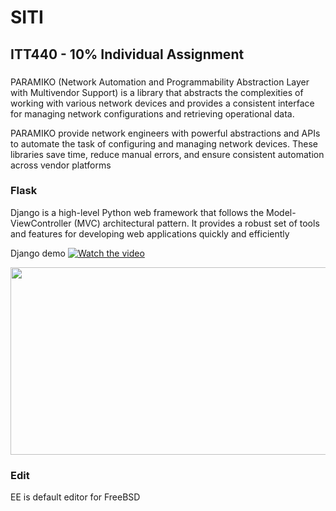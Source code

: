 # SITI
## ITT440 - 10% Individual Assignment

### 
PARAMIKO (Network Automation and Programmability Abstraction Layer with
Multivendor Support) is a library that abstracts the complexities of working
with various network devices and provides a consistent interface for managing
network configurations and retrieving operational data.

PARAMIKO provide network engineers with powerful abstractions
and APIs to automate the task of configuring and managing network devices.
These libraries save time, reduce manual errors, and ensure consistent
automation across vendor platforms



### Flask
Django is a high-level Python web framework that follows the Model-ViewController (MVC) architectural pattern. It provides a robust set of tools and
features for developing web applications quickly and efficiently

Django demo
[![Watch the video](https://img.youtube.com/vi/3Vd8TJV8H8o/hqdefault.jpg)](https://www.youtube.com/embed/3Vd8TJV8H8o)

[<img src="https://img.youtube.com/vi/3Vd8TJV8H8o/hqdefault.jpg" width="600" height="300"
/>](https://www.youtube.com/embed/3Vd8TJV8H8o)


### Edit
EE is default editor for FreeBSD